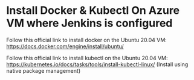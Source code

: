 # Install Docker & Kubectl On Azure VM where Jenkins is configured

Follow this official link to install docker on the Ubuntu 20.04 VM: https://docs.docker.com/engine/install/ubuntu/

Follow this official link to install kubectl on the Ubuntu 20.04 VM: https://kubernetes.io/docs/tasks/tools/install-kubectl-linux/ (Install using native package management)
